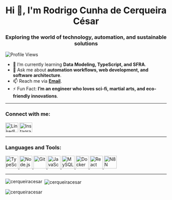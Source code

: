 <h1 align="center">Hi 👋, I'm Rodrigo Cunha de Cerqueira César</h1>
<h3 align="center">Exploring the world of technology, automation, and sustainable solutions</h3>

<p align="left"> <img src="https://komarev.com/ghpvc/?username=cerqueiracesar&label=Profile%20views&color=0e75b6&style=flat" alt="Profile Views" /> </p>

- 🌱 I’m currently learning **Data Modeling, TypeScript, and SFRA**.
- 💬 Ask me about **automation workflows, web development, and software architecture**.
- 📫 Reach me via **[Email](mailto:rodjncsar@gmail.com)**.
- ⚡ Fun Fact: **I’m an engineer who loves sci-fi, martial arts, and eco-friendly innovations**.

---

<h3 align="left">Connect with me:</h3>
<p align="left">
<a href="https://linkedin.com/in/rodcerqcsar" target="blank"><img align="center" src="https://cdn.jsdelivr.net/gh/devicons/devicon/icons/linkedin/linkedin-original.svg" alt="LinkedIn" height="30" width="40" /></a>
<a href="https://instagram.com/cerqueiracesar.r" target="blank"><img align="center" src="https://cdn.jsdelivr.net/gh/devicons/devicon/icons/instagram/instagram-original.svg" alt="Instagram" height="30" width="40" /></a>
</p>

---

<h3 align="left">Languages and Tools:</h3>
<p align="left">
<a href="https://www.typescriptlang.org/" target="_blank" rel="noreferrer"> <img src="https://cdn.jsdelivr.net/gh/devicons/devicon/icons/typescript/typescript-original.svg" alt="TypeScript" width="40" height="40"/> </a>
<a href="https://nodejs.org/" target="_blank" rel="noreferrer"> <img src="https://cdn.jsdelivr.net/gh/devicons/devicon/icons/nodejs/nodejs-original.svg" alt="Node.js" width="40" height="40"/> </a>
<a href="https://git-scm.com/" target="_blank" rel="noreferrer"> <img src="https://cdn.jsdelivr.net/gh/devicons/devicon/icons/git/git-original.svg" alt="Git" width="40" height="40"/> </a>
<a href="https://developer.mozilla.org/en-US/docs/Web/JavaScript" target="_blank" rel="noreferrer"> <img src="https://cdn.jsdelivr.net/gh/devicons/devicon/icons/javascript/javascript-original.svg" alt="JavaScript" width="40" height="40"/> </a>
<a href="https://www.mysql.com/" target="_blank" rel="noreferrer"> <img src="https://cdn.jsdelivr.net/gh/devicons/devicon/icons/mysql/mysql-original-wordmark.svg" alt="MySQL" width="40" height="40"/> </a>
<a href="https://www.docker.com/" target="_blank" rel="noreferrer"> <img src="https://cdn.jsdelivr.net/gh/devicons/devicon/icons/docker/docker-original.svg" alt="Docker" width="40" height="40"/> </a>
<a href="https://reactjs.org/" target="_blank" rel="noreferrer"> <img src="https://cdn.jsdelivr.net/gh/devicons/devicon/icons/react/react-original.svg" alt="React" width="40" height="40"/> </a>
<a href="https://n8n.io/" target="_blank" rel="noreferrer"> <img src="https://n8n.io/favicon-32x32.png" alt="N8N" width="40" height="40"/> </a>
</p>

---

<p><img align="left" src="https://github-readme-stats.vercel.app/api/top-langs?username=cerqueiracesar&show_icons=true&locale=en&layout=compact" alt="cerqueiracesar" /></p>

<p>&nbsp;<img align="center" src="https://github-readme-stats.vercel.app/api?username=cerqueiracesar&show_icons=true&locale=en" alt="cerqueiracesar" /></p>

<p><img align="center" src="https://github-readme-streak-stats.herokuapp.com/?user=cerqueiracesar&" alt="cerqueiracesar" /></p>
